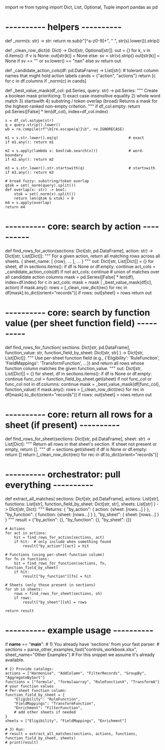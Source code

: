 import re
from typing import Dict, List, Optional, Tuple
import pandas as pd

# ---------- helpers ----------
def _norm(s: str) -> str:
    return re.sub(r"[^a-z0-9]+", " ", str(s).lower()).strip()

def _clean_row_dict(d: Dict) -> Dict[str, Optional[str]]:
    out = {}
    for k, v in d.items():
        if v is None:
            out[str(k)] = None
        else:
            sv = str(v).strip()
            out[str(k)] = None if sv == "" or sv.lower() == "nan" else sv
    return out

def _candidate_action_cols(df: pd.DataFrame) -> List[str]:
    # tolerant column names that might hold action labels
    cands = {"action", "actions"}
    return [c for c in df.columns if _norm(c) in cands]

def _best_value_mask(df_col: pd.Series, query: str) -> pd.Series:
    """
    Create a boolean mask prioritizing:
      1) exact case-insensitive equality
      2) whole word match
      3) startswith
      4) substring / token overlap (broad)
    Returns a mask for the highest-ranked non-empty criterion.
    """
    if df_col.empty:
        return pd.Series([False] * len(df_col), index=df_col.index)

    s = df_col.astype(str)
    q = query.strip().lower()
    wb = re.compile(rf"\b{re.escape(q)}\b", re.IGNORECASE)

    m1 = s.str.lower().eq(q)                                # exact
    if m1.any(): return m1

    m2 = s.apply(lambda x: bool(wb.search(x)))              # word-boundary
    if m2.any(): return m2

    m3 = s.str.lower().str.startswith(q)                    # startswith
    if m3.any(): return m3

    # broad fuzzy: substring/token overlap
    qtok = set(_norm(query).split())
    def overlap(x: str) -> bool:
        xtok = set(_norm(x).split())
        return len(qtok & xtok) > 0
    m4 = s.apply(overlap)
    return m4

# ---------- core: search by action ----------
def find_rows_for_action(sections: Dict[str, pd.DataFrame], action: str) -> Dict[str, List[Dict]]:
    """
    For a given action, return all matching rows across all sheets.
    { sheet_name: [ {row}, ... ], ... }
    """
    out: Dict[str, List[Dict]] = {}
    for sheet, df in sections.items():
        if df is None or df.empty:
            continue
        act_cols = _candidate_action_cols(df)
        if not act_cols:
            continue
        # union of matches over all candidate action columns
        mask = pd.Series([False] * len(df), index=df.index)
        for c in act_cols:
            mask = mask | _best_value_mask(df[c], action)
        if mask.any():
            rows = [_clean_row_dict(rec) for rec in df[mask].to_dict(orient="records")]
            if rows:
                out[sheet] = rows
    return out

# ---------- core: search by function value (per sheet function field) ----------
def find_rows_for_function(
    sections: Dict[str, pd.DataFrame],
    function_value: str,
    function_field_by_sheet: Dict[str, str]
) -> Dict[str, List[Dict]]:
    """
    Use per-sheet function field (e.g., {'Eligibility': 'RuleFunction', 'FieldMappings': 'TransformFunction', ...})
    and return all rows whose function column matches the given function_value.
    """
    out: Dict[str, List[Dict]] = {}
    for sheet, df in sections.items():
        if df is None or df.empty:
            continue
        func_col = function_field_by_sheet.get(sheet)
        if not func_col or func_col not in df.columns:
            continue
        mask = _best_value_mask(df[func_col], function_value)
        if mask.any():
            rows = [_clean_row_dict(rec) for rec in df[mask].to_dict(orient="records")]
            if rows:
                out[sheet] = rows
    return out

# ---------- core: return all rows for a sheet (if present) ----------
def find_rows_for_sheet(sections: Dict[str, pd.DataFrame], sheet: str) -> List[Dict]:
    """
    Return all rows in that sheet's section. If sheet not present or empty, return [].
    """
    df = sections.get(sheet)
    if df is None or df.empty:
        return []
    return [_clean_row_dict(rec) for rec in df.to_dict(orient="records")]

# ---------- orchestrator: pull everything ----------
def extract_all_matches(
    sections: Dict[str, pd.DataFrame],
    actions: List[str],
    functions: List[str],
    function_field_by_sheet: Dict[str, str],
    sheets: List[str]
) -> Dict[str, Dict]:
    """
    Returns:
    {
      "by_action":   { action: {sheet: [rows...] } },
      "by_function": { function: {sheet: [rows...] } },
      "by_sheet":    { sheet: [rows...] }
    }
    """
    result = {"by_action": {}, "by_function": {}, "by_sheet": {}}

    # Actions
    for act in actions:
        hit = find_rows_for_action(sections, act)
        if hit:  # only include when something found
            result["by_action"][act] = hit

    # Functions (using per-sheet function column)
    for fn in functions:
        hit = find_rows_for_function(sections, fn, function_field_by_sheet)
        if hit:
            result["by_function"][fn] = hit

    # Sheets (only those present in sections)
    for sh in sheets:
        rows = find_rows_for_sheet(sections, sh)
        if rows:
            result["by_sheet"][sh] = rows

    return result

# ---------- example usage ----------
if __name__ == "__main__":
    # 1) You already have 'sections' from your fast parser:
    # sections = parse_other_examples_fast("controls_workbook.xlsx", sheet_name="Other Examples")
    # For this snippet we assume it's already available.

    # 2) Provide catalogs:
    actions = ["Harmonise", "AddColumn", "FilterRecords", "GroupBy", "AggregateBySort"]
    functions = ["formula", "formulaarray", "RuleFunctionX", "TransformA"]  # your function values
    # Per-sheet function column:
    function_field_by_sheet = {
        "Eligibility": "RuleFunction",
        "FieldMappings": "TransformFunction",
        "Enrichment": "FilterFunction",
        # add other sheets if needed
    }
    sheets = ["Eligibility", "FieldMappings", "Enrichment"]

    # 3) Run:
    # result = extract_all_matches(sections, actions, functions, function_field_by_sheet, sheets)
    # print(result)
